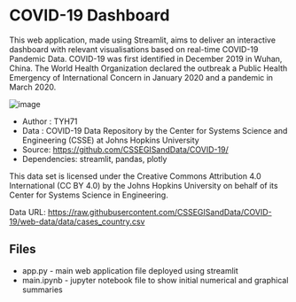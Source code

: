 # COVID-19 Dashboard

This web application, made using Streamlit, aims to deliver an interactive dashboard with relevant visualisations based on real-time COVID-19 Pandemic Data. COVID-19 was first identified in December 2019 in Wuhan, China. The World Health Organization declared the outbreak a Public Health Emergency of International Concern in January 2020 and a pandemic in March 2020.

![image](https://user-images.githubusercontent.com/64251764/111880786-67b0f380-89e8-11eb-9b5d-1260b5daf211.png)

- Author : TYH71
- Data : COVID-19 Data Repository by the Center for Systems Science and Engineering (CSSE) at Johns Hopkins University
- Source: https://github.com/CSSEGISandData/COVID-19/
- Dependencies: streamlit, pandas, plotly

This data set is licensed under the Creative Commons Attribution 4.0 International (CC BY 4.0) by the Johns Hopkins University on behalf of its Center for Systems Science in Engineering.

Data URL: https://raw.githubusercontent.com/CSSEGISandData/COVID-19/web-data/data/cases_country.csv

## Files

- app.py - main web application file deployed using streamlit
- main.ipynb - jupyter notebook file to show initial numerical and graphical summaries
